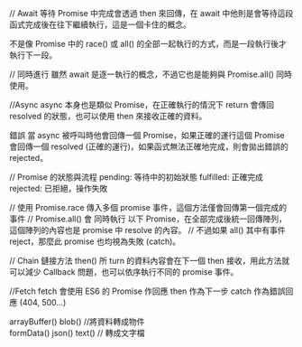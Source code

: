 // Await 等待
Promise 中完成會透過 then 來回傳，在 await 中他則是會等待這段函式完成後在往下繼續執行，這是一個卡住的概念。

不是像 Promise 中的 race() 或 all() 的全部一起執行的方式，而是一段執行後才執行下一段。

// 同時進行
雖然 await 是逐一執行的概念，不過它也是能夠與 Promise.all() 同時使用。

//Async
async 本身也是類似 Promise，在正確執行的情況下 return 會傳回 resolved 的狀態，也可以使用 then 來接收正確的資料。

錯誤
當 async 被呼叫時他會回傳一個 Promise，如果正確的運行這個 Promise 會回傳一個 resolved (正確的運行)，如果函式無法正確地完成，則會拋出錯誤的 rejected。

// Promise 的狀態與流程
pending: 等待中的初始狀態
fulfilled: 正確完成
rejected: 已拒絕，操作失敗

// 使用 Promise.race 傳入多個 promise 事件，這個方法僅會回傳第一個完成的事件
// Promise.all() 會 同時執行 以下 Promise，在全部完成後統一回傳陣列，這個陣列的內容也是 promise 中 resolve 的內容。
// 不過如果 all() 其中有事件 reject，那麼此 promise 也均視為失敗 (catch)。

// Chain 鏈接方法
then() 所 turn 的資料內容會在下一個 then 接收，用此方法就可以減少 Callback 問題，也可以依序執行不同的 promise 事件。

//Fetch
fetch 會使用 ES6 的 Promise 作回應
then 作為下一步
catch 作為錯誤回應 (404, 500…)

arrayBuffer()
blob()   //將資料轉成物件   
formData()
json()
text()  // 轉成文字檔
